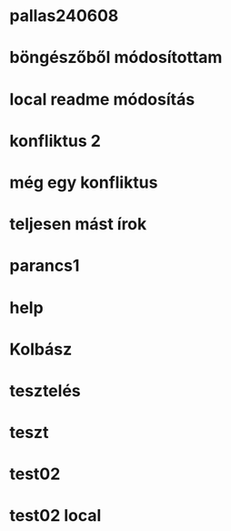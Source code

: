 # pallas240608
# böngészőből módosítottam
# local readme módosítás
# konfliktus 2
# még egy konfliktus
# teljesen mást írok
# parancs1
# help
# Kolbász
# tesztelés
# teszt
# test02
# test02 local

